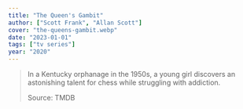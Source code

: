 ```yaml
---
title: "The Queen's Gambit"
author: ["Scott Frank", "Allan Scott"]
cover: "the-queens-gambit.webp"
date: "2023-01-01"
tags: ["tv series"]
year: "2020"
---
```


> In a Kentucky orphanage in the 1950s, a young girl discovers an astonishing talent for chess while struggling with addiction.
>
> Source: TMDB
